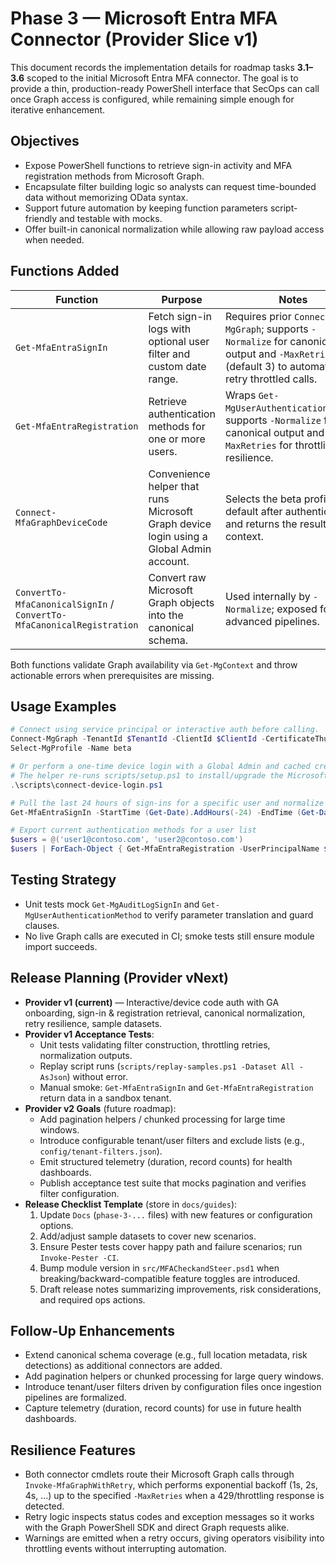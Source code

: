 # Phase 3 — Microsoft Entra MFA Connector (Provider Slice v1)

This document records the implementation details for roadmap tasks **3.1–3.6** scoped to the initial Microsoft Entra MFA connector. The goal is to provide a thin, production-ready PowerShell interface that SecOps can call once Graph access is configured, while remaining simple enough for iterative enhancement.

## Objectives
- Expose PowerShell functions to retrieve sign-in activity and MFA registration methods from Microsoft Graph.
- Encapsulate filter building logic so analysts can request time-bounded data without memorizing OData syntax.
- Support future automation by keeping function parameters script-friendly and testable with mocks.
- Offer built-in canonical normalization while allowing raw payload access when needed.

## Functions Added
| Function | Purpose | Notes |
|----------|---------|-------|
| `Get-MfaEntraSignIn` | Fetch sign-in logs with optional user filter and custom date range. | Requires prior `Connect-MgGraph`; supports `-Normalize` for canonical output and `-MaxRetries` (default 3) to automatically retry throttled calls. |
| `Get-MfaEntraRegistration` | Retrieve authentication methods for one or more users. | Wraps `Get-MgUserAuthenticationMethod`; supports `-Normalize` for canonical output and `-MaxRetries` for throttling resilience. |
| `Connect-MfaGraphDeviceCode` | Convenience helper that runs Microsoft Graph device login using a Global Admin account. | Selects the beta profile by default after authentication and returns the resulting context. |
| `ConvertTo-MfaCanonicalSignIn` / `ConvertTo-MfaCanonicalRegistration` | Convert raw Microsoft Graph objects into the canonical schema. | Used internally by `-Normalize`; exposed for advanced pipelines. |

Both functions validate Graph availability via `Get-MgContext` and throw actionable errors when prerequisites are missing.

## Usage Examples
```powershell
# Connect using service principal or interactive auth before calling.
Connect-MgGraph -TenantId $TenantId -ClientId $ClientId -CertificateThumbprint $Thumbprint
Select-MgProfile -Name beta

# Or perform a one-time device login with a Global Admin and cached credentials.
# The helper re-runs scripts/setup.ps1 to install/upgrade the Microsoft.Graph bundle if needed:
.\scripts\connect-device-login.ps1

# Pull the last 24 hours of sign-ins for a specific user and normalize
Get-MfaEntraSignIn -StartTime (Get-Date).AddHours(-24) -EndTime (Get-Date) -UserPrincipalName 'analyst@contoso.com' -Normalize

# Export current authentication methods for a user list
$users = @('user1@contoso.com', 'user2@contoso.com')
$users | ForEach-Object { Get-MfaEntraRegistration -UserPrincipalName $_ -Normalize }
```

## Testing Strategy
- Unit tests mock `Get-MgAuditLogSignIn` and `Get-MgUserAuthenticationMethod` to verify parameter translation and guard clauses.
- No live Graph calls are executed in CI; smoke tests still ensure module import succeeds.

## Release Planning (Provider vNext)
- **Provider v1 (current)** — Interactive/device code auth with GA onboarding, sign-in & registration retrieval, canonical normalization, retry resilience, sample datasets.
- **Provider v1 Acceptance Tests**:
  - Unit tests validating filter construction, throttling retries, normalization outputs.
  - Replay script runs (`scripts/replay-samples.ps1 -Dataset All -AsJson`) without error.
  - Manual smoke: `Get-MfaEntraSignIn` and `Get-MfaEntraRegistration` return data in a sandbox tenant.
- **Provider v2 Goals** (future roadmap):
  - Add pagination helpers / chunked processing for large time windows.
  - Introduce configurable tenant/user filters and exclude lists (e.g., `config/tenant-filters.json`).
  - Emit structured telemetry (duration, record counts) for health dashboards.
  - Publish acceptance test suite that mocks pagination and verifies filter configuration.
- **Release Checklist Template** (store in `docs/guides`):
  1. Update `Docs` (`phase-3-...` files) with new features or configuration options.
  2. Add/adjust sample datasets to cover new scenarios.
  3. Ensure Pester tests cover happy path and failure scenarios; run `Invoke-Pester -CI`.
  4. Bump module version in `src/MFACheckandSteer.psd1` when breaking/backward-compatible feature toggles are introduced.
  5. Draft release notes summarizing improvements, risk considerations, and required ops actions.

## Follow-Up Enhancements
- Extend canonical schema coverage (e.g., full location metadata, risk detections) as additional connectors are added.
- Add pagination helpers or chunked processing for large query windows.
- Introduce tenant/user filters driven by configuration files once ingestion pipelines are formalized.
- Capture telemetry (duration, record counts) for use in future health dashboards.

## Resilience Features
- Both connector cmdlets route their Microsoft Graph calls through `Invoke-MfaGraphWithRetry`, which performs exponential backoff (1s, 2s, 4s, ...) up to the specified `-MaxRetries` when a 429/throttling response is detected.
- Retry logic inspects status codes and exception messages so it works with the Graph PowerShell SDK and direct Graph requests alike.
- Warnings are emitted when a retry occurs, giving operators visibility into throttling events without interrupting automation.
